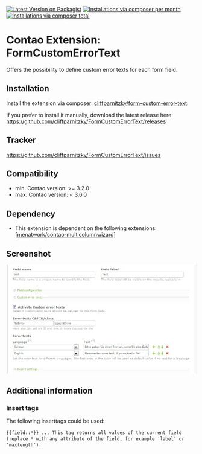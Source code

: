 [![Latest Version on Packagist](http://img.shields.io/packagist/v/cliffparnitzky/form-custom-error-text.svg?style=flat)](https://packagist.org/packages/cliffparnitzky/form-custom-error-text)
[![Installations via composer per month](http://img.shields.io/packagist/dm/cliffparnitzky/form-custom-error-text.svg?style=flat)](https://packagist.org/packages/cliffparnitzky/form-custom-error-text)
[![Installations via composer total](http://img.shields.io/packagist/dt/cliffparnitzky/form-custom-error-text.svg?style=flat)](https://packagist.org/packages/cliffparnitzky/form-custom-error-text)

Contao Extension: FormCustomErrorText
=====================================

Offers the possibility to define custom error texts for each form field.


Installation
------------

Install the extension via composer: [cliffparnitzky/form-custom-error-text](https://packagist.org/packages/cliffparnitzky/form-custom-error-text).

If you prefer to install it manually, download the latest release here: https://github.com/cliffparnitzky/FormCustomErrorText/releases


Tracker
-------

https://github.com/cliffparnitzky/FormCustomErrorText/issues


Compatibility
-------------

- min. Contao version: >= 3.2.0
- max. Contao version: <  3.6.0


Dependency
----------

- This extension is dependent on the following extensions: [[menatwork/contao-multicolumnwizard]](https://packagist.org/packages/menatwork/contao-multicolumnwizard)


Screenshot
----------

![Screenshot](screenshot.jpg)


Additional information
----------------------

### Insert tags

The following inserttags could be used:

````
{{field::*}} ... This tag returns all values of the current field (replace * with any attribute of the field, for example 'label' or 'maxlength').
````